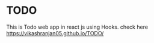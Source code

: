 # TODO
This is Todo web app in react js using Hooks.
check here  https://vikashranjan05.github.io/TODO/
